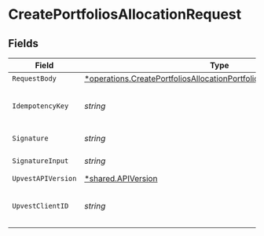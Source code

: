 # CreatePortfoliosAllocationRequest


## Fields

| Field                                                                                                                                                             | Type                                                                                                                                                              | Required                                                                                                                                                          | Description                                                                                                                                                       | Example                                                                                                                                                           |
| ----------------------------------------------------------------------------------------------------------------------------------------------------------------- | ----------------------------------------------------------------------------------------------------------------------------------------------------------------- | ----------------------------------------------------------------------------------------------------------------------------------------------------------------- | ----------------------------------------------------------------------------------------------------------------------------------------------------------------- | ----------------------------------------------------------------------------------------------------------------------------------------------------------------- |
| `RequestBody`                                                                                                                                                     | [*operations.CreatePortfoliosAllocationPortfoliosAllocationCreateRequest](../../models/operations/createportfoliosallocationportfoliosallocationcreaterequest.md) | :heavy_minus_sign:                                                                                                                                                | N/A                                                                                                                                                               |                                                                                                                                                                   |
| `IdempotencyKey`                                                                                                                                                  | *string*                                                                                                                                                          | :heavy_check_mark:                                                                                                                                                | A UUID to be used as an idempotency key.  This prevents a duplicate request from being replayed. <br/>https://docs.upvest.co/concepts/api_concepts/idempotency<br/> | ccb07f42-4104-44ad-8e1f-c660bb7b269c                                                                                                                              |
| `Signature`                                                                                                                                                       | *string*                                                                                                                                                          | :heavy_check_mark:                                                                                                                                                | https://tools.ietf.org/id/draft-ietf-httpbis-message-signatures-01.html#name-the-signature-http-header                                                            |                                                                                                                                                                   |
| `SignatureInput`                                                                                                                                                  | *string*                                                                                                                                                          | :heavy_check_mark:                                                                                                                                                | https://tools.ietf.org/id/draft-ietf-httpbis-message-signatures-01.html#name-the-signature-input-http-he                                                          |                                                                                                                                                                   |
| `UpvestAPIVersion`                                                                                                                                                | [*shared.APIVersion](../../models/shared/apiversion.md)                                                                                                           | :heavy_minus_sign:                                                                                                                                                | Upvest API version (Note: Do not include quotation marks)                                                                                                         | 1                                                                                                                                                                 |
| `UpvestClientID`                                                                                                                                                  | *string*                                                                                                                                                          | :heavy_check_mark:                                                                                                                                                | Tenant Client ID                                                                                                                                                  | ebabcf4d-61c3-4942-875c-e265a7c2d062                                                                                                                              |